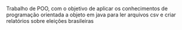 Trabalho de POO, com o objetivo de aplicar os conhecimentos de programação orientada a objeto em java para ler arquivos csv e criar relatórios sobre eleições brasileiras